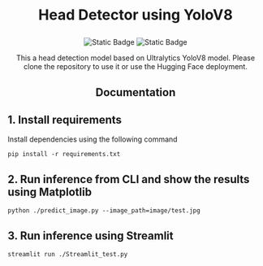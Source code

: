 <h1><p align="center">Head Detector using YoloV8</p></h1>

<p align="center">
  <img href="https://github.com/AbelKidane-abita/Reports/blob/main/notebooks/Report.ipynb" alt="Static Badge" src="https://img.shields.io/badge/Report-Jupyter%20Notebook-orange" target="_blank">

   <img  href="https://huggingface.co/spaces/AbelKidane/headdetector" alt="Static Badge" src="https://img.shields.io/badge/%F0%9F%A4%97-Hugging%20Face-yellow" target="_blank"> 
</p> 
<p align="center">
  This a head detection model based on Ultralytics YoloV8 model. Please clone the repository to use it or use the Hugging Face deployment.
</p>

<h2><p align="center">Documentation</p></h2>

## 1. Install requirements

Install dependencies using the following command
```
pip install -r requirements.txt

```

## 2. Run inference from CLI and show the results using Matplotlib
```
python ./predict_image.py --image_path=image/test.jpg

```

## 3. Run inference using Streamlit
```
streamlit run ./Streamlit_test.py

```


